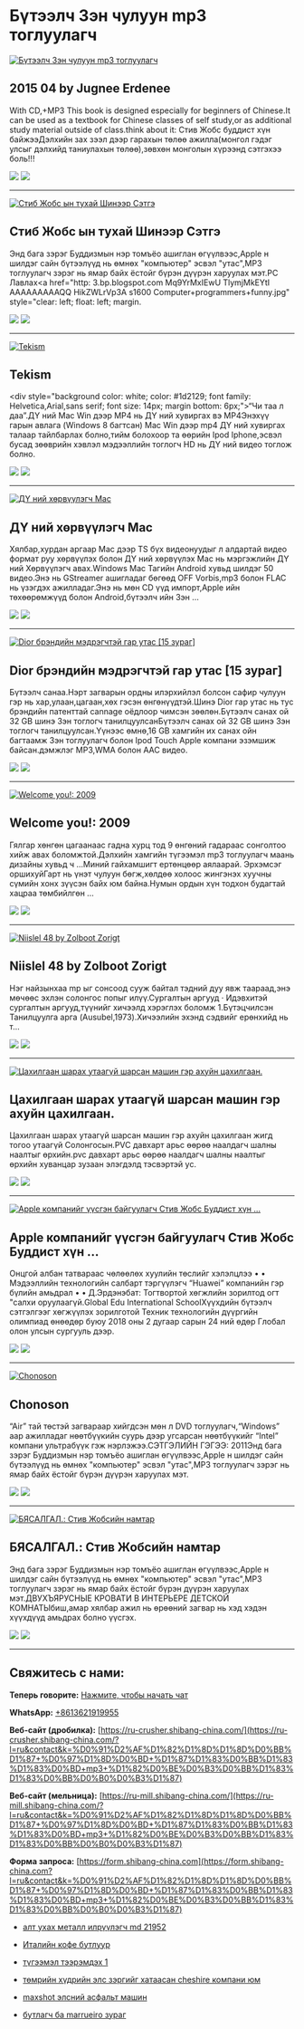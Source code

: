 # Бүтээлч Зэн чулуун mp3 тоглуулагч

<a href="https://swt.shibang-china.com/?l=ru&img&k=%D0%91%D2%AF%D1%82%D1%8D%D1%8D%D0%BB%D1%87+%D0%97%D1%8D%D0%BD+%D1%87%D1%83%D0%BB%D1%83%D1%83%D0%BD+mp3+%D1%82%D0%BE%D0%B3%D0%BB%D1%83%D1%83%D0%BB%D0%B0%D0%B3%D1%87" target="_blank">![Бүтээлч Зэн чулуун mp3 тоглуулагч](http://static.shibang-china.com/all-800x300/1450.jpg)</a>

## 2015 04 by Jugnee Erdenee
With CD,+MP3 This book is designed especially for beginners of Chinese.It can be used as a textbook for Chinese classes of self study,or as additional study material outside of class.think about it: Стив Жобс буддист хүн байжээДэлхийн зах зээл дээр гарахын төлөө ажилла(монгол гэдэг улсыг дэлхийд таниулахын төлөө),зөвхөн монголын хүрээнд сэтгэхээ боль!!!


<a href="https://whatsapp.shibangsoft.com/WhatsApp.php" target="_blank" title="WhatsApp">![](http://static.shibang-china.com/icon/whatsapp.png)</a> <a href="https://swt.shibang-china.com/?l=ru&icon&k=%D0%91%D2%AF%D1%82%D1%8D%D1%8D%D0%BB%D1%87+%D0%97%D1%8D%D0%BD+%D1%87%D1%83%D0%BB%D1%83%D1%83%D0%BD+mp3+%D1%82%D0%BE%D0%B3%D0%BB%D1%83%D1%83%D0%BB%D0%B0%D0%B3%D1%87" target="_blank">![](http://static.shibang-china.com/icon/chat-ru.png)</a>

---

<a href="https://swt.shibang-china.com/?l=ru&img&k=%D0%91%D2%AF%D1%82%D1%8D%D1%8D%D0%BB%D1%87+%D0%97%D1%8D%D0%BD+%D1%87%D1%83%D0%BB%D1%83%D1%83%D0%BD+mp3+%D1%82%D0%BE%D0%B3%D0%BB%D1%83%D1%83%D0%BB%D0%B0%D0%B3%D1%87" target="_blank">![Стиб Жобс ын тухай Шинээр Сэтгэ](http://static.shibang-china.com/all-800x300/745.jpg)</a>

## Стиб Жобс ын тухай Шинээр Сэтгэ
Энд бага зэрэг Буддизмын нэр томъёо ашиглан өгүүлвээс,Apple н шилдэг сайн бүтээлүүд нь өмнөх &quot;компьютер&quot; эсвэл &quot;утас&quot;,MP3 тоглуулагч зэрэг нь ямар байх ёстойг бүрэн дүүрэн харуулах мэт.PC Лавлах&lt;a href=&quot;http: 3.bp.blogspot.com Mq9YrMxIEwU TlymjMkEYtI AAAAAAAAAQQ HikZWLrVp3A s1600 Computer+programmers+funny.jpg&quot; style=&quot;clear: left; float: left; margin.


<a href="https://whatsapp.shibangsoft.com/WhatsApp.php" target="_blank" title="WhatsApp">![](http://static.shibang-china.com/icon/whatsapp.png)</a> <a href="https://swt.shibang-china.com/?l=ru&icon&k=%D0%91%D2%AF%D1%82%D1%8D%D1%8D%D0%BB%D1%87+%D0%97%D1%8D%D0%BD+%D1%87%D1%83%D0%BB%D1%83%D1%83%D0%BD+mp3+%D1%82%D0%BE%D0%B3%D0%BB%D1%83%D1%83%D0%BB%D0%B0%D0%B3%D1%87" target="_blank">![](http://static.shibang-china.com/icon/chat-ru.png)</a>

---

<a href="https://swt.shibang-china.com/?l=ru&img&k=%D0%91%D2%AF%D1%82%D1%8D%D1%8D%D0%BB%D1%87+%D0%97%D1%8D%D0%BD+%D1%87%D1%83%D0%BB%D1%83%D1%83%D0%BD+mp3+%D1%82%D0%BE%D0%B3%D0%BB%D1%83%D1%83%D0%BB%D0%B0%D0%B3%D1%87" target="_blank">![Tekism](http://static.shibang-china.com/all-800x300/1028.jpg)</a>

## Tekism
&lt;div style=&quot;background color: white; color: #1d2129; font family: Helvetica,Arial,sans serif; font size: 14px; margin bottom: 6px;&quot;&gt;“Чи таа л даа”.ДҮ ний Mac Win дээр MP4 нь ДҮ ний хувиргах вэ MP4Энэхүү гарын авлага (Windows 8 багтсан) Mac Win дээр mp4 ДҮ ний хувиргах талаар тайлбарлах болно,тийм болохоор та өөрийн Ipod Iphone,эсвэл бусад зөөврийн хэвлэл мэдээллийн тоглогч HD нь ДҮ ний видео тоглож болно.


<a href="https://whatsapp.shibangsoft.com/WhatsApp.php" target="_blank" title="WhatsApp">![](http://static.shibang-china.com/icon/whatsapp.png)</a> <a href="https://swt.shibang-china.com/?l=ru&icon&k=%D0%91%D2%AF%D1%82%D1%8D%D1%8D%D0%BB%D1%87+%D0%97%D1%8D%D0%BD+%D1%87%D1%83%D0%BB%D1%83%D1%83%D0%BD+mp3+%D1%82%D0%BE%D0%B3%D0%BB%D1%83%D1%83%D0%BB%D0%B0%D0%B3%D1%87" target="_blank">![](http://static.shibang-china.com/icon/chat-ru.png)</a>

---

<a href="https://swt.shibang-china.com/?l=ru&img&k=%D0%91%D2%AF%D1%82%D1%8D%D1%8D%D0%BB%D1%87+%D0%97%D1%8D%D0%BD+%D1%87%D1%83%D0%BB%D1%83%D1%83%D0%BD+mp3+%D1%82%D0%BE%D0%B3%D0%BB%D1%83%D1%83%D0%BB%D0%B0%D0%B3%D1%87" target="_blank">![ДҮ ний хөрвүүлэгч Mac](http://static.shibang-china.com/all-800x300/689.jpg)</a>

## ДҮ ний хөрвүүлэгч Mac
Хялбар,хурдан аргаар Mac дээр TS бүх видеонуудыг л алдартай видео формат руу хөрвүүлэх болон ДҮ ний хөрвүүлэх Mac нь мэргэжлийн ДҮ ний Хөрвүүлэгч авах.Windows Mac Тагийн Android хувьд шилдэг 50 видео.Энэ нь GStreamer ашигладаг бөгөөд OFF Vorbis,mp3 болон FLAC нь үзэгдэх ажилладаг.Энэ нь мөн CD үүд импорт,Apple ийн төхөөрөмжүүд болон Android,бүтээлч ийн Зэн …


<a href="https://whatsapp.shibangsoft.com/WhatsApp.php" target="_blank" title="WhatsApp">![](http://static.shibang-china.com/icon/whatsapp.png)</a> <a href="https://swt.shibang-china.com/?l=ru&icon&k=%D0%91%D2%AF%D1%82%D1%8D%D1%8D%D0%BB%D1%87+%D0%97%D1%8D%D0%BD+%D1%87%D1%83%D0%BB%D1%83%D1%83%D0%BD+mp3+%D1%82%D0%BE%D0%B3%D0%BB%D1%83%D1%83%D0%BB%D0%B0%D0%B3%D1%87" target="_blank">![](http://static.shibang-china.com/icon/chat-ru.png)</a>

---

<a href="https://swt.shibang-china.com/?l=ru&img&k=%D0%91%D2%AF%D1%82%D1%8D%D1%8D%D0%BB%D1%87+%D0%97%D1%8D%D0%BD+%D1%87%D1%83%D0%BB%D1%83%D1%83%D0%BD+mp3+%D1%82%D0%BE%D0%B3%D0%BB%D1%83%D1%83%D0%BB%D0%B0%D0%B3%D1%87" target="_blank">![Dior брэндийн мэдрэгчтэй гар утас [15 зураг]](http://static.shibang-china.com/all-800x300/806.jpg)</a>

## Dior брэндийн мэдрэгчтэй гар утас [15 зураг]
Бүтээлч санаа.Нэрт загварын ордны илэрхийлэл болсон сафир чулуун гэр нь хар,улаан,цагаан,хөх гэсэн өнгөнүүдтэй.Шинэ Dior гар утас нь тус брэндийн патенттай сannage оёдлоор чимсэн зөөлөн.Бүтээлч санах ой 32 GB шинэ Зэн тоглогч танилцуулсанБүтээлч санах ой 32 GB шинэ Зэн тоглогч танилцуулсан.Үүнээс өмнө,16 GB хамгийн их санах ойн багтаамж Зэн тоглуулагч болон Ipod Touch Apple компани эзэмшиж байсан.дэмжлэг MP3,WMA болон AAC видео.


<a href="https://whatsapp.shibangsoft.com/WhatsApp.php" target="_blank" title="WhatsApp">![](http://static.shibang-china.com/icon/whatsapp.png)</a> <a href="https://swt.shibang-china.com/?l=ru&icon&k=%D0%91%D2%AF%D1%82%D1%8D%D1%8D%D0%BB%D1%87+%D0%97%D1%8D%D0%BD+%D1%87%D1%83%D0%BB%D1%83%D1%83%D0%BD+mp3+%D1%82%D0%BE%D0%B3%D0%BB%D1%83%D1%83%D0%BB%D0%B0%D0%B3%D1%87" target="_blank">![](http://static.shibang-china.com/icon/chat-ru.png)</a>

---

<a href="https://swt.shibang-china.com/?l=ru&img&k=%D0%91%D2%AF%D1%82%D1%8D%D1%8D%D0%BB%D1%87+%D0%97%D1%8D%D0%BD+%D1%87%D1%83%D0%BB%D1%83%D1%83%D0%BD+mp3+%D1%82%D0%BE%D0%B3%D0%BB%D1%83%D1%83%D0%BB%D0%B0%D0%B3%D1%87" target="_blank">![Welcome you!: 2009](http://static.shibang-china.com/all-800x300/1306.jpg)</a>

## Welcome you!: 2009
Гялгар хөнгөн цагаанаас гадна хурц тод 9 өнгөний гадараас сонголтоо хийж авах боломжтой.Дэлхийн хамгийн түгээмэл mp3 тоглуулагч маань дизайны хувьд ч …Миний гайхамшигт ертөнцөөр аялаарай. Эрхэмсэг оршихуйГарт нь үнэт чулуун бөгж,хөлдөө холоос жингэнэх хуучны сүмийн хонх зүүсэн байх юм байна.Нумын ордын хүн тодхон будагтай хацраа төмбийлгөн …


<a href="https://whatsapp.shibangsoft.com/WhatsApp.php" target="_blank" title="WhatsApp">![](http://static.shibang-china.com/icon/whatsapp.png)</a> <a href="https://swt.shibang-china.com/?l=ru&icon&k=%D0%91%D2%AF%D1%82%D1%8D%D1%8D%D0%BB%D1%87+%D0%97%D1%8D%D0%BD+%D1%87%D1%83%D0%BB%D1%83%D1%83%D0%BD+mp3+%D1%82%D0%BE%D0%B3%D0%BB%D1%83%D1%83%D0%BB%D0%B0%D0%B3%D1%87" target="_blank">![](http://static.shibang-china.com/icon/chat-ru.png)</a>

---

<a href="https://swt.shibang-china.com/?l=ru&img&k=%D0%91%D2%AF%D1%82%D1%8D%D1%8D%D0%BB%D1%87+%D0%97%D1%8D%D0%BD+%D1%87%D1%83%D0%BB%D1%83%D1%83%D0%BD+mp3+%D1%82%D0%BE%D0%B3%D0%BB%D1%83%D1%83%D0%BB%D0%B0%D0%B3%D1%87" target="_blank">![Niislel 48 by Zolboot Zorigt](http://static.shibang-china.com/all-800x300/1502.jpg)</a>

## Niislel 48 by Zolboot Zorigt
Нэг найзынхаа mp ыг сонсоод сууж байтал тэдний дуу явж таараад,энэ мөчөөс эхлэн солонгос попыг илүү.Сургалтын аргууд&nbsp;&#0183;&#32;Идэвхитэй сургалтын аргууд,түүнийг хичээлд хэрэглэх боломж 1.Бүтэцчилсэн Танилцуулга арга (Ausubel,1973).Хичээлийн эхэнд сэдвийг ерөнхийд нь т…


<a href="https://whatsapp.shibangsoft.com/WhatsApp.php" target="_blank" title="WhatsApp">![](http://static.shibang-china.com/icon/whatsapp.png)</a> <a href="https://swt.shibang-china.com/?l=ru&icon&k=%D0%91%D2%AF%D1%82%D1%8D%D1%8D%D0%BB%D1%87+%D0%97%D1%8D%D0%BD+%D1%87%D1%83%D0%BB%D1%83%D1%83%D0%BD+mp3+%D1%82%D0%BE%D0%B3%D0%BB%D1%83%D1%83%D0%BB%D0%B0%D0%B3%D1%87" target="_blank">![](http://static.shibang-china.com/icon/chat-ru.png)</a>

---

<a href="https://swt.shibang-china.com/?l=ru&img&k=%D0%91%D2%AF%D1%82%D1%8D%D1%8D%D0%BB%D1%87+%D0%97%D1%8D%D0%BD+%D1%87%D1%83%D0%BB%D1%83%D1%83%D0%BD+mp3+%D1%82%D0%BE%D0%B3%D0%BB%D1%83%D1%83%D0%BB%D0%B0%D0%B3%D1%87" target="_blank">![Цахилгаан шарах утаагүй шарсан машин гэр ахуйн цахилгаан.](http://static.shibang-china.com/all-800x300/430.jpg)</a>

## Цахилгаан шарах утаагүй шарсан машин гэр ахуйн цахилгаан.
Цахилгаан шарах утаагүй шарсан машин гэр ахуйн цахилгаан жигд тогоо утаагүй Солонгосын.PVC давхарт арьс өөрөө наалдагч шалны наалтыг өрхийн.pvc давхарт арьс өөрөө наалдагч шалны наалтыг өрхийн хуванцар зузаан элэгдэлд тэсвэртэй ус.


<a href="https://whatsapp.shibangsoft.com/WhatsApp.php" target="_blank" title="WhatsApp">![](http://static.shibang-china.com/icon/whatsapp.png)</a> <a href="https://swt.shibang-china.com/?l=ru&icon&k=%D0%91%D2%AF%D1%82%D1%8D%D1%8D%D0%BB%D1%87+%D0%97%D1%8D%D0%BD+%D1%87%D1%83%D0%BB%D1%83%D1%83%D0%BD+mp3+%D1%82%D0%BE%D0%B3%D0%BB%D1%83%D1%83%D0%BB%D0%B0%D0%B3%D1%87" target="_blank">![](http://static.shibang-china.com/icon/chat-ru.png)</a>

---

<a href="https://swt.shibang-china.com/?l=ru&img&k=%D0%91%D2%AF%D1%82%D1%8D%D1%8D%D0%BB%D1%87+%D0%97%D1%8D%D0%BD+%D1%87%D1%83%D0%BB%D1%83%D1%83%D0%BD+mp3+%D1%82%D0%BE%D0%B3%D0%BB%D1%83%D1%83%D0%BB%D0%B0%D0%B3%D1%87" target="_blank">![Apple компанийг үүсгэн байгуулагч Стив Жобс Буддист хүн …](http://static.shibang-china.com/all-800x300/548.jpg)</a>

## Apple компанийг үүсгэн байгуулагч Стив Жобс Буддист хүн …
Онцгой албан татвараас чөлөөлөх хуулийн төслийг хэлэлцлээ • • Мэдээллийн технологийн салбарт тэргүүлэгч “Huawei” компанийн гэр бүлийн амьдрал • • Д.Эрдэнэбат: Тогтвортой хөгжлийн зорилтод огт &quot;салхи оруулаагүй.Global Edu International SchoolХүүхдийн бүтээлч сэтгэлгээг хөгжүүлэх зорилготой Техник технологийн дүүргийн олимпиад өнөөдөр буюу 2018 оны 2 дугаар сарын 24 ний өдөр Глобал олон улсын сургууль дээр.


<a href="https://whatsapp.shibangsoft.com/WhatsApp.php" target="_blank" title="WhatsApp">![](http://static.shibang-china.com/icon/whatsapp.png)</a> <a href="https://swt.shibang-china.com/?l=ru&icon&k=%D0%91%D2%AF%D1%82%D1%8D%D1%8D%D0%BB%D1%87+%D0%97%D1%8D%D0%BD+%D1%87%D1%83%D0%BB%D1%83%D1%83%D0%BD+mp3+%D1%82%D0%BE%D0%B3%D0%BB%D1%83%D1%83%D0%BB%D0%B0%D0%B3%D1%87" target="_blank">![](http://static.shibang-china.com/icon/chat-ru.png)</a>

---

<a href="https://swt.shibang-china.com/?l=ru&img&k=%D0%91%D2%AF%D1%82%D1%8D%D1%8D%D0%BB%D1%87+%D0%97%D1%8D%D0%BD+%D1%87%D1%83%D0%BB%D1%83%D1%83%D0%BD+mp3+%D1%82%D0%BE%D0%B3%D0%BB%D1%83%D1%83%D0%BB%D0%B0%D0%B3%D1%87" target="_blank">![Chonoson](http://static.shibang-china.com/all-800x300/1356.jpg)</a>

## Chonoson
“Air” тай төстэй загвараар хийгдсэн мөн л DVD тоглуулагч,“Windows” аар ажилладаг нөөтбүүкийн суурь дээр угсарсан нөөтбүүкийг “Intel” компани ультрабүүк гэж нэрлэжээ.СЭТГЭЛИЙН ГЭГЭЭ: 2011Энд бага зэрэг Буддизмын нэр томъёо ашиглан өгүүлвээс,Apple н шилдэг сайн бүтээлүүд нь өмнөх &quot;компьютер&quot; эсвэл &quot;утас&quot;,MP3 тоглуулагч зэрэг нь ямар байх ёстойг бүрэн дүүрэн харуулах мэт.


<a href="https://whatsapp.shibangsoft.com/WhatsApp.php" target="_blank" title="WhatsApp">![](http://static.shibang-china.com/icon/whatsapp.png)</a> <a href="https://swt.shibang-china.com/?l=ru&icon&k=%D0%91%D2%AF%D1%82%D1%8D%D1%8D%D0%BB%D1%87+%D0%97%D1%8D%D0%BD+%D1%87%D1%83%D0%BB%D1%83%D1%83%D0%BD+mp3+%D1%82%D0%BE%D0%B3%D0%BB%D1%83%D1%83%D0%BB%D0%B0%D0%B3%D1%87" target="_blank">![](http://static.shibang-china.com/icon/chat-ru.png)</a>

---

<a href="https://swt.shibang-china.com/?l=ru&img&k=%D0%91%D2%AF%D1%82%D1%8D%D1%8D%D0%BB%D1%87+%D0%97%D1%8D%D0%BD+%D1%87%D1%83%D0%BB%D1%83%D1%83%D0%BD+mp3+%D1%82%D0%BE%D0%B3%D0%BB%D1%83%D1%83%D0%BB%D0%B0%D0%B3%D1%87" target="_blank">![БЯСАЛГАЛ.: Стив Жобсийн намтар](http://static.shibang-china.com/all-800x300/1178.jpg)</a>

## БЯСАЛГАЛ.: Стив Жобсийн намтар
Энд бага зэрэг Буддизмын нэр томъёо ашиглан өгүүлвээс,Apple н шилдэг сайн бүтээлүүд нь өмнөх &quot;компьютер&quot; эсвэл &quot;утас&quot;,MP3 тоглуулагч зэрэг нь ямар байх ёстойг бүрэн дүүрэн харуулах мэт.ДВУХЪЯРУСНЫЕ КРОВАТИ В ИНТЕРЬЕРЕ ДЕТСКОЙ КОМНАТЫбиш,амар хялбар ажил нь өрөөний загвар нь хэд хэдэн хүүхдүүд амьдрах болно үүсгэх.


<a href="https://whatsapp.shibangsoft.com/WhatsApp.php" target="_blank" title="WhatsApp">![](http://static.shibang-china.com/icon/whatsapp.png)</a> <a href="https://swt.shibang-china.com/?l=ru&icon&k=%D0%91%D2%AF%D1%82%D1%8D%D1%8D%D0%BB%D1%87+%D0%97%D1%8D%D0%BD+%D1%87%D1%83%D0%BB%D1%83%D1%83%D0%BD+mp3+%D1%82%D0%BE%D0%B3%D0%BB%D1%83%D1%83%D0%BB%D0%B0%D0%B3%D1%87" target="_blank">![](http://static.shibang-china.com/icon/chat-ru.png)</a>

---
## Свяжитесь с нами:

**Теперь говорите:** [Нажмите, чтобы начать чат](https://swt.shibang-china.com?l=ru&contact&k=%D0%91%D2%AF%D1%82%D1%8D%D1%8D%D0%BB%D1%87+%D0%97%D1%8D%D0%BD+%D1%87%D1%83%D0%BB%D1%83%D1%83%D0%BD+mp3+%D1%82%D0%BE%D0%B3%D0%BB%D1%83%D1%83%D0%BB%D0%B0%D0%B3%D1%87)

**WhatsApp:**  [+8613621919955](https://whatsapp.shibangsoft.com/WhatsApp.php)

**Веб-сайт (дробилка):** [https://ru-crusher.shibang-china.com/](https://ru-crusher.shibang-china.com/?l=ru&contact&k=%D0%91%D2%AF%D1%82%D1%8D%D1%8D%D0%BB%D1%87+%D0%97%D1%8D%D0%BD+%D1%87%D1%83%D0%BB%D1%83%D1%83%D0%BD+mp3+%D1%82%D0%BE%D0%B3%D0%BB%D1%83%D1%83%D0%BB%D0%B0%D0%B3%D1%87)

**Веб-сайт (мельница):** [https://ru-mill.shibang-china.com/](https://ru-mill.shibang-china.com/?l=ru&contact&k=%D0%91%D2%AF%D1%82%D1%8D%D1%8D%D0%BB%D1%87+%D0%97%D1%8D%D0%BD+%D1%87%D1%83%D0%BB%D1%83%D1%83%D0%BD+mp3+%D1%82%D0%BE%D0%B3%D0%BB%D1%83%D1%83%D0%BB%D0%B0%D0%B3%D1%87)

**Форма запроса:** [https://form.shibang-china.com](https://form.shibang-china.com?l=ru&contact&k=%D0%91%D2%AF%D1%82%D1%8D%D1%8D%D0%BB%D1%87+%D0%97%D1%8D%D0%BD+%D1%87%D1%83%D0%BB%D1%83%D1%83%D0%BD+mp3+%D1%82%D0%BE%D0%B3%D0%BB%D1%83%D1%83%D0%BB%D0%B0%D0%B3%D1%87)

* [алт ухах металл илрүүлэгч md 21952](../127/%D0%B0%D0%BB%D1%82%20%D1%83%D1%85%D0%B0%D1%85%20%D0%BC%D0%B5%D1%82%D0%B0%D0%BB%D0%BB%20%D0%B8%D0%BB%D1%80%D2%AF%D2%AF%D0%BB%D1%8D%D0%B3%D1%87%20md%2021952.md)

* [Италийн кофе бутлуур](../129/%D0%98%D1%82%D0%B0%D0%BB%D0%B8%D0%B9%D0%BD%20%D0%BA%D0%BE%D1%84%D0%B5%20%D0%B1%D1%83%D1%82%D0%BB%D1%83%D1%83%D1%80.md)

* [түгээмэл тээрэмдэх 1](../129/%D1%82%D2%AF%D0%B3%D1%8D%D1%8D%D0%BC%D1%8D%D0%BB%20%D1%82%D1%8D%D1%8D%D1%80%D1%8D%D0%BC%D0%B4%D1%8D%D1%85%201.md)

* [төмрийн хүдрийн элс зэргийг хатаасан cheshire компани юм](../127/%D1%82%D3%A9%D0%BC%D1%80%D0%B8%D0%B9%D0%BD%20%D1%85%D2%AF%D0%B4%D1%80%D0%B8%D0%B9%D0%BD%20%D1%8D%D0%BB%D1%81%20%D0%B7%D1%8D%D1%80%D0%B3%D0%B8%D0%B9%D0%B3%20%D1%85%D0%B0%D1%82%D0%B0%D0%B0%D1%81%D0%B0%D0%BD%20cheshire%20%D0%BA%D0%BE%D0%BC%D0%BF%D0%B0%D0%BD%D0%B8%20%D1%8E%D0%BC.md)

* [maxshot элсний асфальт машин](../129/maxshot%20%D1%8D%D0%BB%D1%81%D0%BD%D0%B8%D0%B9%20%D0%B0%D1%81%D1%84%D0%B0%D0%BB%D1%8C%D1%82%20%D0%BC%D0%B0%D1%88%D0%B8%D0%BD.md)

* [бутлагч ба marrueiro зураг](../126/%D0%B1%D1%83%D1%82%D0%BB%D0%B0%D0%B3%D1%87%20%D0%B1%D0%B0%20marrueiro%20%D0%B7%D1%83%D1%80%D0%B0%D0%B3.md)